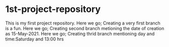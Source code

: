 # 1st-project-repository
This is my first project repository.
Here we go;
  Creating a very first branch is a fun.
Here we go;
  Creating second branch metioning the date of creation as 15-May-2021.
Here we go;
  Creating thrid branch mentioning day and time:Saturday and 13:00 hrs
